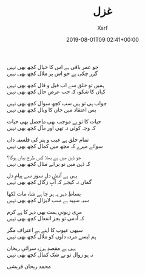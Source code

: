 ﻿---
id: 216
title: غزل
date: 2019-08-01T09:02:41+00:00
author: Xarf
layout: post
guid: https://chashm-e-afreen.000webhostapp.com/?p=216
image: 'https://res.cloudinary.com/dm7h7e8xj/image/upload/c_fill,h_399,w_760/v1501268554/sunrise_ttb9nk.jpg'
permalink: '/2019/08/%d8%ba%d8%b2%d9%84-10'
category: 'غزلیات'
---
<span style="font-family: mehr;">جو عمر باقی ہے اس کا خیال کچھ بھی نہیں</span>  
<span style="font-family: mehr;">گزر چکی ہے جو اس پر ملال کچھ بھی نہیں</span>

<span style="font-family: mehr;">ہمیں تو خلق سے اب قیل و قال کچھ بھی نہیں</span>  
<span style="font-family: mehr;">کہاں کا شکوہ کہ جب عرضِ حال کچھ بھی نہیں</span>

<span style="font-family: mehr;">جواب ہی تو ہیں سب کچھ سوال کچھ بھی نہیں</span>  
<span style="font-family: mehr;">بس اعتقاد میں جاں کا وبال کچھ بھی نہیں</span>

<span style="font-family: mehr;">حیات کا تو ہے موجب بھی ماحصل بھی حیات</span>  
<span style="font-family: mehr;">کہ وجہ کوئی نہ تھی اور مآل کچھ بھی نہیں</span>

<span style="font-family: mehr;">تمام خلق ہے عیب و ہنر کی فلسفہ داں</span>  
<span style="font-family: mehr;">سوائے میرے کہ مجھ میں کمال کچھ بھی نہیں</span>

<span style="font-family: mehr;">جو ذہن میں ہے بھلا کس طرح بیاں ہوگا؟</span>  
<span style="font-family: mehr;">کہ ذہن میں تو برائے مثال کچھ بھی نہیں</span>

<span style="font-family: mehr;">یہی ہے آتشِ دل سوز سے پیامِ دل</span>  
<span style="font-family: mehr;">گماں نہ کیجے کہ آبِ زگال کچھ بھی نہیں</span>

<span style="font-family: mehr;">بساطِ دہر پہ ہر جا ہے شاہ مات لکھا</span>  
<span style="font-family: mehr;">سیہ سپید ہے سب لایزال کچھ بھی نہیں</span>

<span style="font-family: mehr;">مری زبونیِ ہمت بھی دہر کا ہے کرم</span>  
<span style="font-family: mehr;">کہ آدمی تو بجز انفعال کچھ بھی نہیں</span>

<span style="font-family: mehr;">سبھی عیوب کا اپنے ہے اعتراف مگر</span>  
<span style="font-family: mehr;">ہم ایسے مردہ دلوں کو ملال کچھ بھی نہیں</span>

<span style="font-family: mehr;">یہی ہے مقصدِ ہرزہ سرائیِ ریحان</span>  
<span style="font-family: mehr;">نہ ہو زوال تو بے شک کمال کچھ بھی نہیں</span>

<span style="font-family: mehr;">محمد ریحان قریشی</span>
